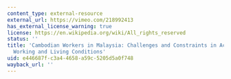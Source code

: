 ```yaml
---
content_type: external-resource
external_url: https://vimeo.com/218992413
has_external_license_warning: true
license: https://en.wikipedia.org/wiki/All_rights_reserved
status: ''
title: 'Cambodian Workers in Malaysia: Challenges and Constraints in Achieving Appropriate
  Working and Living Conditions'
uid: e446687f-c3a4-4658-a59c-5205d5a0f748
wayback_url: ''
---
```

